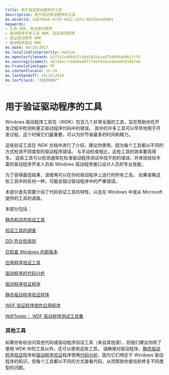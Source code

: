 ```yaml
---
title: 用于验证驱动程序的工具
description: 用于验证驱动程序的工具
ms.assetid: 1d878be6-8730-4452-a35a-0635ebed9091
keywords:
- 工具 WDK，验证驱动程序
- 驱动程序开发工具 WDK，验证驱动程序
- 验证驱动程序 WDK
- 驱动程序验证 WDK
ms.date: 04/20/2017
ms.localizationpriority: medium
ms.openlocfilehash: b1f541cd66d37cb0a582dacad75dd44ab061fcf6
ms.sourcegitcommit: 4b7a6ac7c68e6ad6f27da5d1dc4deabd5d34b748
ms.translationtype: MT
ms.contentlocale: zh-CN
ms.lasthandoff: 10/24/2019
ms.locfileid: "72839997"
---
```

# <a name="tools-for-verifying-drivers"></a>用于验证驱动程序的工具

Windows 驱动程序工具包（WDK）包含几个非常全面的工具，旨在帮助你在开发过程中检测和更正驱动程序代码中的错误。 其中的许多工具可以早早地用于开发过程，这个时候它们最重要，可以为你节省最多的时间和精力。

这些验证工具在 WDK 文档中进行了介绍，建议你使用，因为每个工具都以不同的方式检测不同类型的驱动程序错误。 与手动检查相比，这些工具的效率要高得多。 这些工具可以检测通常在标准驱动程序测试中找不到的错误，并体现经验丰富的驱动程序开发人员和 Windows 驱动程序接口设计人员的专业技能。

为了获得最佳结果，请使用可以在你的驱动程序上运行的所有工具。 如果省略这些工具中的任何一种，可能会错过驱动程序中的严重错误。

本部分首先简要介绍了代码验证工具的特性，以及在 Windows 中或从 Microsoft 提供的工具的调查。

本部分包括：

[静态和动态验证工具](static-and-dynamic-verification-tools.md)

[验证工具的调查](survey-of-verification-tools.md)

[DDI 符合性规则](https://docs.microsoft.com/windows-hardware/drivers/ddi/index)

[已检查 Windows 内部版本](checked-build-of-windows.md)

[应用程序验证工具](application-verifier.md)

[驱动程序的代码分析](code-analysis-for-drivers.md)

[驱动程序验证程序](driver-verifier.md)

[静态驱动程序验证程序](static-driver-verifier.md)

[WDF 验证程序控件应用程序](wdf-verifier-control-application.md)

[WdfTester： WDF 驱动程序测试工具集](wdftester--wdf-driver-testing-toolset.md)

### <a name="span-idother_toolsspanspan-idother_toolsspanother-tools"></a><span id="other_tools"></span><span id="OTHER_TOOLS"></span>其他工具

如果你有权访问其他代码或驱动程序验证工具（来自其他源），则我们建议你除了使用 WDK 中的工具以外，还可以使用这些工具。 请确保对驱动程序、[静态驱动程序验证](static-driver-verifier.md)程序和[驱动程序验证](driver-verifier.md)程序使用[代码分析](code-analysis-for-drivers.md)，因为它们特定于 Windows 驱动程序的知识，但每个工具都以不同的方式查看代码，从而帮助你查找和修复不同类型的问题。
